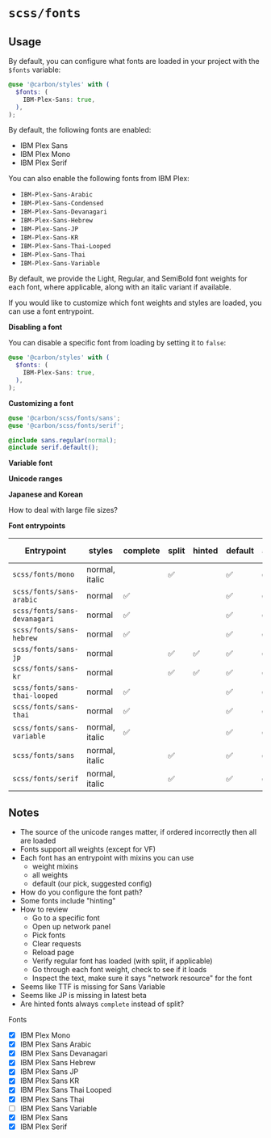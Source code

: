 # `scss/fonts`

## Usage

By default, you can configure what fonts are loaded in your project with the
`$fonts` variable:

```scss
@use '@carbon/styles' with (
  $fonts: (
    IBM-Plex-Sans: true,
  ),
);
```

By default, the following fonts are enabled:

- IBM Plex Sans
- IBM Plex Mono
- IBM Plex Serif

You can also enable the following fonts from IBM Plex:

- `IBM-Plex-Sans-Arabic`
- `IBM-Plex-Sans-Condensed`
- `IBM-Plex-Sans-Devanagari`
- `IBM-Plex-Sans-Hebrew`
- `IBM-Plex-Sans-JP`
- `IBM-Plex-Sans-KR`
- `IBM-Plex-Sans-Thai-Looped`
- `IBM-Plex-Sans-Thai`
- `IBM-Plex-Sans-Variable`

By default, we provide the Light, Regular, and SemiBold font weights for each
font, where applicable, along with an italic variant if available.

If you would like to customize which font weights and styles are loaded, you can
use a font entrypoint.

**Disabling a font**

You can disable a specific font from loading by setting it to `false`:

```scss
@use '@carbon/styles' with (
  $fonts: (
    IBM-Plex-Sans: true,
  ),
);
```

**Customizing a font**

```scss
@use '@carbon/scss/fonts/sans';
@use '@carbon/scss/fonts/serif';

@include sans.regular(normal);
@include serif.default();
```

**Variable font**

**Unicode ranges**

**Japanese and Korean**

How to deal with large file sizes?

**Font entrypoints**

| Entrypoint                    | styles         | complete | split | hinted | default | all | thin | extra-light | light | regular | text | medium | semibold | bold |
| ----------------------------- | -------------- | -------- | ----- | ------ | ------- | --- | ---- | ----------- | ----- | ------- | ---- | ------ | -------- | ---- |
| `scss/fonts/mono`             | normal, italic |          | ✅    |        | ✅      | ✅  | ✅   | ✅          | ✅    | ✅      | ✅   | ✅     | ✅       | ✅   |
| `scss/fonts/sans-arabic`      | normal         | ✅       |       |        | ✅      | ✅  | ✅   | ✅          | ✅    | ✅      | ✅   | ✅     | ✅       | ✅   |
| `scss/fonts/sans-devanagari`  | normal         | ✅       |       |        | ✅      | ✅  | ✅   | ✅          | ✅    | ✅      | ✅   | ✅     | ✅       | ✅   |
| `scss/fonts/sans-hebrew`      | normal         | ✅       |       |        | ✅      | ✅  | ✅   | ✅          | ✅    | ✅      | ✅   | ✅     | ✅       | ✅   |
| `scss/fonts/sans-jp`          | normal         |          | ✅    | ✅     | ✅      | ✅  | ✅   | ✅          | ✅    | ✅      | ✅   | ✅     | ✅       | ✅   |
| `scss/fonts/sans-kr`          | normal         |          | ✅    | ✅     | ✅      | ✅  | ✅   | ✅          | ✅    | ✅      | ✅   | ✅     | ✅       | ✅   |
| `scss/fonts/sans-thai-looped` | normal         | ✅       |       |        | ✅      | ✅  | ✅   | ✅          | ✅    | ✅      | ✅   | ✅     | ✅       | ✅   |
| `scss/fonts/sans-thai`        | normal         | ✅       |       |        | ✅      | ✅  | ✅   | ✅          | ✅    | ✅      | ✅   | ✅     | ✅       | ✅   |
| `scss/fonts/sans-variable`    | normal, italic | ✅       |       |        | ✅      | ✅  |      |             |       |         |      |        |          |      |
| `scss/fonts/sans`             | normal, italic |          | ✅    |        | ✅      | ✅  | ✅   | ✅          | ✅    | ✅      | ✅   | ✅     | ✅       | ✅   |
| `scss/fonts/serif`            | normal, italic |          | ✅    |        | ✅      | ✅  | ✅   | ✅          | ✅    | ✅      | ✅   | ✅     | ✅       | ✅   |

## Notes

- The source of the unicode ranges matter, if ordered incorrectly then all are
  loaded
- Fonts support all weights (except for VF)
- Each font has an entrypoint with mixins you can use
  - weight mixins
  - all weights
  - default (our pick, suggested config)
- How do you configure the font path?
- Some fonts include "hinting"
- How to review
  - Go to a specific font
  - Open up network panel
  - Pick fonts
  - Clear requests
  - Reload page
  - Verify regular font has loaded (with split, if applicable)
  - Go through each font weight, check to see if it loads
  - Inspect the text, make sure it says "network resource" for the font
- Seems like TTF is missing for Sans Variable
- Seems like JP is missing in latest beta
- Are hinted fonts always `complete` instead of split?

Fonts

- [x] IBM Plex Mono
- [x] IBM Plex Sans Arabic
- [x] IBM Plex Sans Devanagari
- [x] IBM Plex Sans Hebrew
- [x] IBM Plex Sans JP
- [x] IBM Plex Sans KR
- [x] IBM Plex Sans Thai Looped
- [x] IBM Plex Sans Thai
- [ ] IBM Plex Sans Variable
- [x] IBM Plex Sans
- [x] IBM Plex Serif
